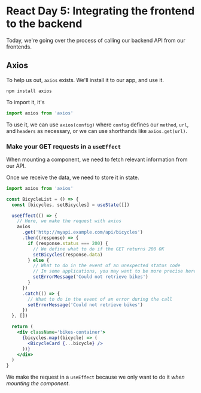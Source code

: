 # React Day 5: Integrating the frontend to the backend

Today, we're going over the process of calling our backend API from our frontends.

## Axios

To help us out, `axios` exists. We'll install it to our app, and use it.

```
npm install axios
```

To import it, it's

```jsx
import axios from 'axios'
```

To use it, we can use `axios(config)` where `config` defines our `method`, `url`, and `headers` as necessary,
or we can use shorthands like `axios.get(url)`.

### Make your GET requests in a `useEffect`

When mounting a component, we need to fetch relevant information from our API.

Once we receive the data, we need to store it in state.

```jsx
import axios from 'axios'

const BicycleList = () => {
  const [bicycles, setBicycles] = useState([])

  useEffect(() => {
    // Here, we make the request with axios
    axios
      .get('http://myapi.example.com/api/bicycles')
      .then((response) => {
        if (response.status === 200) {
          // We define what to do if the GET returns 200 OK
          setBicycles(response.data)
        } else {
          // What to do in the event of an unexpected status code
          // In some applications, you may want to be more precise here, and handle 404, 401, 201 etc differently.
          setErrorMessage('Could not retrieve bikes')
        }
      })
      .catch(() => {
        // What to do in the event of an error during the call
        setErrorMessage('Could not retrieve bikes')
      })
  }, [])

  return (
    <div className='bikes-container'>
      {bicycles.map((bicycle) => (
        <BicycleCard {...bicycle} />
      ))}
    </div>
  )
}
```

We make the request in a `useEffect` because we only want to do it _when mounting the component_.
